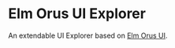 # Elm Orus UI Explorer

An extendable UI Explorer based on [Elm Orus
UI](https://package.elm-lang.org/packages/orus-io/elm-orus-ui/latest/).


